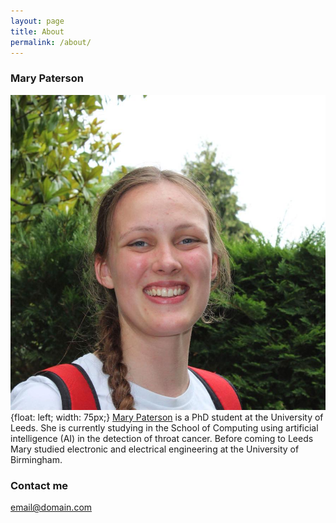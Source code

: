 ```yaml
---
layout: page
title: About
permalink: /about/
---
```


### Mary Paterson
![Profile](/images/Profile.jpg){float: left; width: 75px;} [Mary Paterson](https://eps.leeds.ac.uk/computing/pgr/8564/mary-paterson) is a PhD student at the University of Leeds. She is currently studying in the School of Computing using artificial intelligence (AI) in the detection of throat cancer. Before coming to Leeds Mary studied electronic and electrical engineering at the University of Birmingham. 

### Contact me

[email@domain.com](mailto:email@domain.com)

